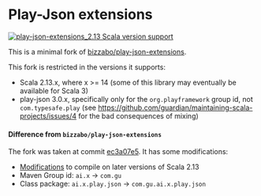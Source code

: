 Play-Json extensions
==========================

[![play-json-extensions_2.13 Scala version support](https://index.scala-lang.org/guardian/play-json-extensions/play-json-extensions/latest.svg)](https://index.scala-lang.org/guardian/play-json-extensions/play-json-extensions)

This is a minimal fork of [bizzabo/play-json-extensions](https://github.com/bizzabo/play-json-extensions).

This fork is restricted in the versions it supports:

* Scala 2.13.x, where x >= 14 (some of this library may eventually be available for Scala 3)
* play-json 3.0.x, specifically only for the `org.playframework` group id, not `com.typesafe.play`
  (see https://github.com/guardian/maintaining-scala-projects/issues/4 for the bad consequences of mixing)

#### Difference from `bizzabo/play-json-extensions`

The fork was taken at commit [ec3a07e5](https://github.com/bizzabo/play-json-extensions/commit/ec3a07e5a0953ead7bb70f604bd626bb2bda2f69).
It has some modifications:

* [Modifications](https://github.com/scala/bug/issues/12862#issuecomment-1799369339) to compile on later
versions of Scala 2.13
* Maven Group id: `ai.x` → `com.gu`
* Class package: `ai.x.play.json` → `com.gu.ai.x.play.json`
